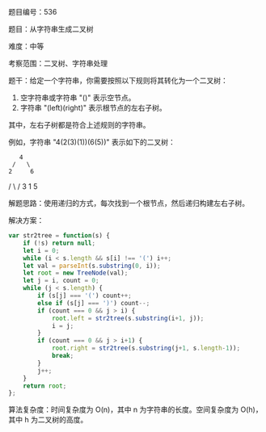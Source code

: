 题目编号：536

题目：从字符串生成二叉树

难度：中等

考察范围：二叉树、字符串处理

题干：给定一个字符串，你需要按照以下规则将其转化为一个二叉树：

1. 空字符串或字符串 "()" 表示空节点。
2. 字符串 "(left)(right)" 表示根节点的左右子树。

其中，左右子树都是符合上述规则的字符串。

例如，字符串 "4(2(3)(1))(6(5))" 表示如下的二叉树：

       4
     /   \
    2     6
   / \   / 
  3   1 5  

解题思路：使用递归的方式，每次找到一个根节点，然后递归构建左右子树。

解决方案：

```javascript
var str2tree = function(s) {
    if (!s) return null;
    let i = 0;
    while (i < s.length && s[i] !== '(') i++;
    let val = parseInt(s.substring(0, i));
    let root = new TreeNode(val);
    let j = i, count = 0;
    while (j < s.length) {
        if (s[j] === '(') count++;
        else if (s[j] === ')') count--;
        if (count === 0 && j > i) {
            root.left = str2tree(s.substring(i+1, j));
            i = j;
        }
        if (count === 0 && j > i+1) {
            root.right = str2tree(s.substring(j+1, s.length-1));
            break;
        }
        j++;
    }
    return root;
};
```

算法复杂度：时间复杂度为 O(n)，其中 n 为字符串的长度。空间复杂度为 O(h)，其中 h 为二叉树的高度。